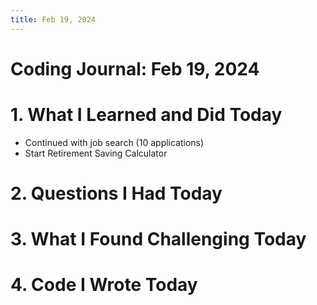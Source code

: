 ```yaml
---
title: Feb 19, 2024
---
```


# Coding Journal: Feb 19, 2024

# 1. What I Learned and Did Today
- Continued with job search (10 applications)
- Start Retirement Saving Calculator

# 2. Questions I Had Today

# 3. What I Found Challenging Today

# 4. Code I Wrote Today

